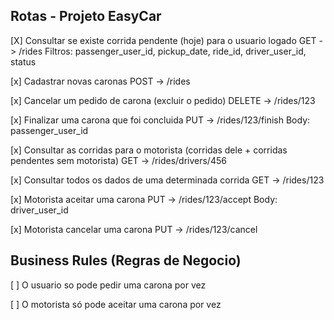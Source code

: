 
Rotas - Projeto EasyCar
----------------------------------------


[X] Consultar se existe corrida pendente (hoje) para o usuario logado
    GET -> /rides
    Filtros: passenger_user_id, pickup_date, ride_id, driver_user_id, status

[x] Cadastrar novas caronas
    POST -> /rides

[x] Cancelar um pedido de carona (excluir o pedido)
    DELETE -> /rides/123

[x] Finalizar uma carona que foi concluida
    PUT -> /rides/123/finish
    Body: passenger_user_id

[x] Consultar as corridas para o motorista (corridas dele + corridas pendentes sem motorista)
    GET -> /rides/drivers/456

[x] Consultar todos os dados de uma determinada corrida
    GET -> /rides/123

[x] Motorista aceitar uma carona
    PUT -> /rides/123/accept
    Body: driver_user_id  

[x] Motorista cancelar uma carona
    PUT -> /rides/123/cancel


Business Rules (Regras de Negocio)
----------------------------------------

[ ] O usuario so pode pedir uma carona por vez

[ ] O motorista só pode aceitar uma carona por vez


